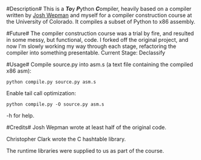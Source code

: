 #Description#
This is a ***To***y ***P***ython ***C***ompiler, heavily based on a compiler written by [Josh Wepman](https://github.com/jwepman) and myself for a compiler construction course at the University of Colorado. It compiles a subset of Python to x86 assembly.

#Future#
The compiler construction course was a trial by fire, and resulted in some messy, but functional, code. I forked off the original project, and now I'm slowly working my way through each stage, refactoring the compiler into something presentable.
Current Stage: Declassify

#Usage#
Compile source.py into asm.s (a text file containing the compiled x86 asm):

    python compile.py source.py asm.s

Enable tail call optimization:

    python compile.py -O source.py asm.s

-h for help.

#Credits#
Josh Wepman wrote at least half of the original code.
 
Christopher Clark wrote the C hashtable library.
 
The runtime libraries were supplied to us as part of the course.
